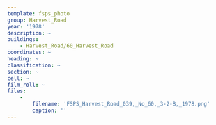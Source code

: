 ```yaml
---
template: fsps_photo
group: Harvest_Road
year: '1978'
description: ~
buildings:
    - Harvest_Road/60_Harvest_Road
coordinates: ~
heading: ~
classification: ~
section: ~
cell: ~
film_roll: ~
files:
    -
        filename: 'FSPS_Harvest_Road_039,_No_60,_3-2-B,_1978.png'
        caption: ''
---
```

